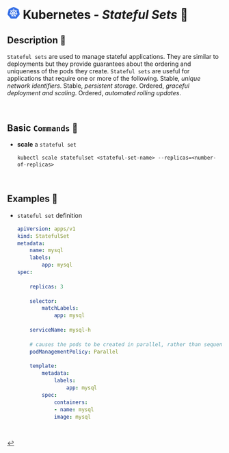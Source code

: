 # <img src="../../00-resources/img/k8s.png" width="30px"> **Kubernetes** - ***Stateful Sets*** 🌟

## **Description** 👀

`Stateful sets` are used to manage stateful applications. They are similar to deployments but they provide guarantees about the ordering and uniqueness of the pods they create. `Stateful sets` are useful for applications that require one or more of the following. Stable, *unique network identifiers*. Stable, *persistent storage*. Ordered, *graceful deployment and scaling*. Ordered, *automated rolling updates*.

<br />

## **Basic** `Commands` 📝

* **scale** a `stateful set`

    ```shell
    kubectl scale statefulset <stateful-set-name> --replicas=<number-of-replicas>
    ```

<br />

## **Examples** 🧩

* `stateful set` definition

    ```yaml
    apiVersion: apps/v1
    kind: StatefulSet
    metadata:
        name: mysql
        labels:
            app: mysql
    spec:

        replicas: 3

        selector:
            matchLabels:
                app: mysql

        serviceName: mysql-h

        # causes the pods to be created in parallel, rather than sequentially. will maintain all of its other properties.
        podManagementPolicy: Parallel

        template:
            metadata:
                labels:
                    app: mysql
            spec:
                containers:
                - name: mysql
                image: mysql
    ```

<br />

[↩️](../README.md)
